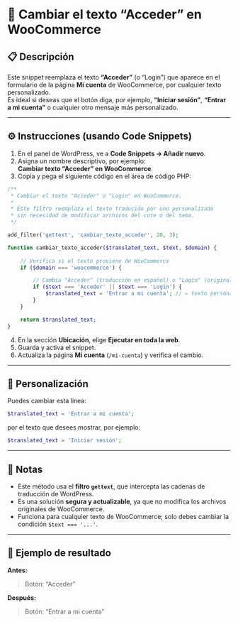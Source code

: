 # 🧾 Cambiar el texto “Acceder” en WooCommerce

## 📋 Descripción
Este snippet reemplaza el texto **“Acceder”** (o “Login”) que aparece en el formulario de la página **Mi cuenta** de WooCommerce, por cualquier texto personalizado.  
Es ideal si deseas que el botón diga, por ejemplo, **“Iniciar sesión”**, **“Entrar a mi cuenta”** o cualquier otro mensaje más personalizado.

---

## ⚙️ Instrucciones (usando Code Snippets)

1. En el panel de WordPress, ve a **Code Snippets → Añadir nuevo**.  
2. Asigna un nombre descriptivo, por ejemplo:  
   **Cambiar texto “Acceder” en WooCommerce**.  
3. Copia y pega el siguiente código en el área de código PHP:  

```php
/**
 * Cambiar el texto "Acceder" o "Login" en WooCommerce.
 * 
 * Este filtro reemplaza el texto traducido por uno personalizado
 * sin necesidad de modificar archivos del core o del tema.
 */

add_filter('gettext', 'cambiar_texto_acceder', 20, 3);

function cambiar_texto_acceder($translated_text, $text, $domain) {
    
    // Verifica si el texto proviene de WooCommerce
    if ($domain === 'woocommerce') {

        // Cambia "Acceder" (traducción en español) o "Login" (original)
        if ($text === 'Acceder' || $text === 'Login') {
            $translated_text = 'Entrar a mi cuenta'; // ← texto personalizado
        }
    }

    return $translated_text;
}
```

4. En la sección **Ubicación**, elige **Ejecutar en toda la web**.  
5. Guarda y activa el snippet.  
6. Actualiza la página **Mi cuenta** (`/mi-cuenta`) y verifica el cambio.

---

## 🧩 Personalización
Puedes cambiar esta línea:
```php
$translated_text = 'Entrar a mi cuenta';
```
por el texto que desees mostrar, por ejemplo:
```php
$translated_text = 'Iniciar sesión';
```

---

## 🧠 Notas
- Este método usa el **filtro `gettext`**, que intercepta las cadenas de traducción de WordPress.  
- Es una solución **segura y actualizable**, ya que no modifica los archivos originales de WooCommerce.  
- Funciona para cualquier texto de WooCommerce; solo debes cambiar la condición `$text === '...'`.

---

## 🏁 Ejemplo de resultado
**Antes:**  
> Botón: “Acceder”

**Después:**  
> Botón: “Entrar a mi cuenta”
